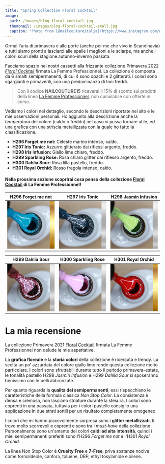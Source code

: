 ```yaml
---
title: "Spring Collection Floral Cocktail"
image: 
  path: /images/blog-floral-cocktail.jpg
  thumbnail: /images/blog-floral-cocktail-small.jpg
  caption: "Photo from [@nailcoutureitalia](https://www.instagram.com/nailcoutureitalia/)"
---
```

Ormai l'aria di primavera è alle porte (anche per me che vivo in Scandinavia) e tutti siamo pronti a lasciarci alle spalle i meglioni e le sciarpe, ma anche i colori scuri della stagione autunno-inverno passata. 

Facciamo spazio nei nostri cassetti alla frizzante collezione Primavera 2022 [*Floral Cocktail*](https://www.aleascosmetics.com/prodotto/kit-primavera-2022-floral-cocktail-non-stop-color-uvled-6pz/) firmata La Femme Professionnel. La collezione è composta da 6 smalti semipermanenti, di cui 4 sono opachi e 2 glitterati. I colori sono sgargianti e primaverili, con una predominanza di toni freddi.

> Con il codice **NAILCOUTURE15** riceverai il 15% di sconto sui prodotti della linea [La Femme Professionnel](https://bit.ly/aleas-cosmetics), non cumulabile con offerte in corso. 

Vediamo i colori nel dettaglio, secondo le descrizioni riportate nel sito e le mie osservazioni personali. Ho aggiunto alla descrizione anche la *temperatura* del colore (caldo o freddo) nel caso vi possa tornare utile, ed una grafica con una striscia metallizzata con la quale ho fatto la classificazione.

* **H296 Forget me not:** Celeste marino intenso, caldo.
* **H297 Iris Tonic:** Azzurro glitterato dai riflessi argento, freddo.
* **H298 Iris Infusion:** Giallo lime chiaro, freddo. 
* **H299 Sparkling Rose:** Rosa chiaro glitter dai riflesso argento, freddo. 
* **H300 Dahlia Sour:** Rosa lilla pastello, freddo. 
* **H301 Royal Orchid:** Rosso fragola intenso, caldo. 

#### Nella prossima sezione scoprirai cosa penso della collezione [Floral Cocktail](https://www.aleascosmetics.com/prodotto/kit-primavera-2022-floral-cocktail-non-stop-color-uvled-6pz/) di La Femme Professionnel!

<table>
  <thead>
    <tr>
      <th style="text-align: center">H296 Forget me not</th>
      <th style="text-align: center">H297 Iris Tonic</th>
      <th style="text-align: center">H298 Jasmin Infusion</th>
    </tr>
  </thead>
  <tbody>
    <tr>
      <td style="text-align: center; width:33%">
        <img src="/images/floral-cocktail/1.jpg" alt="H296 Forget me not">
      </td>
      <td style="text-align: center; width:33%">
        <img src="/images/floral-cocktail/2.jpg" alt="H297 Iris Tonic">
      </td>
      <td style="text-align: center; width:33%">
        <img src="/images/floral-cocktail/3.jpg" alt="H298 Jasmin Infusion">
      </td>
    </tr>
  </tbody>
</table>

<table>
  <thead>
    <tr>
      <th style="text-align: center">H299 Dahlia Sour</th>
      <th style="text-align: center">H300 Sparkling Rose</th>
      <th style="text-align: center">H301 Royal Orchid</th>
    </tr>
  </thead>
  <tbody>
    <tr>
      <td style="text-align: center; width:33%"><img src="/images/floral-cocktail/4.jpg" alt="H299 Dahlia Sour"></td>
      <td style="text-align: center; width:33%"><img src="/images/floral-cocktail/5.jpg" alt="H300 Sparkling Rose"></td>
      <td style="text-align: center; width:33%"><img src="/images/floral-cocktail/6.jpg" alt="H301 Royal Orchid"></td>
    </tr>
  </tbody>
</table>

# La mia recensione

La collezione Primavera 2021 [Floral Cocktail](https://www.aleascosmetics.com/prodotto/kit-primavera-2022-floral-cocktail-non-stop-color-uvled-6pz/) firmata La Femme Professionnel non delude le mie aspettative. 

La **grafica floreale** e la **storia colori** della collezione è ricercata e trendy. La scelta un po' azzardata del colore giallo lime rende questa collezione molto particolare. I colori sono sfruttabili durante tutto il periodo primavera-estate, le tonalità pastello H298 *Jasmin Infusion* e H299 *Dahlia Sour* si sposeranno benissimo con le pelli abbronzate. 

Per quanto riguarda la **qualità dei semipermanenti**, essi rispecchiano le caratteristiche della formula classica *Non Stop Color*. La consistenza è densa e cremosa, non lasciano striature durante la stesura. I colori sono coprenti in una passata, tuttavia per i colori pastello consiglio una applicazione in due strati sottili per un risultato completamente omogeneo. 

I colori che mi hanno piacevolmente sorpresa sono i **glitter metallizzati**, li trovo molto scorrevoli e coprenti e sono tra i *must-have* della collezione. Personalmente sono un'amante dei colori **caldi ad alta intensità**, quindi i miei semipermanenti preferiti sono l'H296 *Forget me not* e l'H301 *Royal Orchid*.

La linea Non Stop Color è **Cruelty Free** e **7-Free**, priva sostanze nocive come formaldeide, canfora, toluene, DBP, ethyl tosylamide e xilene.

